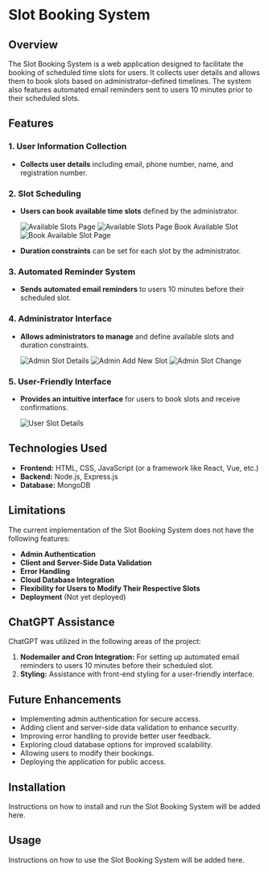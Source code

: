 # Slot Booking System

## Overview
The Slot Booking System is a web application designed to facilitate the booking of scheduled time slots for users. It collects user details and allows them to book slots based on administrator-defined timelines. The system also features automated email reminders sent to users 10 minutes prior to their scheduled slots.

## Features

### 1. User Information Collection
- **Collects user details** including email, phone number, name, and registration number.

### 2. Slot Scheduling
- **Users can book available time slots** defined by the administrator.
  
  ![Available Slots Page](Images/AvailableSlotsPage.png)
  ![Available Slots Page](Images/AvailableSlotsPage-2.png)
  Book Available Slot
  ![Book Available Slot Page](Images/BookAvailableSlotPage.png)


- **Duration constraints** can be set for each slot by the administrator.

### 3. Automated Reminder System
- **Sends automated email reminders** to users 10 minutes before their scheduled slot.

### 4. Administrator Interface
- **Allows administrators to manage** and define available slots and duration constraints.

  ![Admin Slot Details](Images/AdmingSlotDetails.png)
  ![Admin Add New Slot](Images/AdmingNewSlot.png)
  ![Admin Slot Change](Images/AdminSlotChange.png)

### 5. User-Friendly Interface
- **Provides an intuitive interface** for users to book slots and receive confirmations.

  ![User Slot Details](Images/UserSlotDetails.png)
  
## Technologies Used
- **Frontend:** HTML, CSS, JavaScript (or a framework like React, Vue, etc.)
- **Backend:** Node.js, Express.js
- **Database:** MongoDB 

## Limitations
The current implementation of the Slot Booking System does not have the following features:
- **Admin Authentication**
- **Client and Server-Side Data Validation**
- **Error Handling**
- **Cloud Database Integration**
- **Flexibility for Users to Modify Their Respective Slots**
- **Deployment** (Not yet deployed)

## ChatGPT Assistance
ChatGPT was utilized in the following areas of the project:
1. **Nodemailer and Cron Integration:** For setting up automated email reminders to users 10 minutes before their scheduled slot.
2. **Styling:** Assistance with front-end styling for a user-friendly interface.

## Future Enhancements
- Implementing admin authentication for secure access.
- Adding client and server-side data validation to enhance security.
- Improving error handling to provide better user feedback.
- Exploring cloud database options for improved scalability.
- Allowing users to modify their bookings.
- Deploying the application for public access.

## Installation
Instructions on how to install and run the Slot Booking System will be added here.

## Usage
Instructions on how to use the Slot Booking System will be added here.

